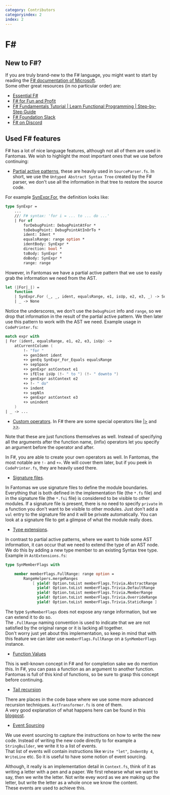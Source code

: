 ```yaml
---
category: Contributors
categoryindex: 2
index: 2
---
```

# F#

## New to F#?

If you are truly brand-new to the F# language, you might want to start by reading the [F# documentation of Microsoft](https://dotnet.microsoft.com/en-us/languages/fsharp).  
Some other great resources (in no particular order) are:

- [Essential F#](https://leanpub.com/essential-fsharp)
- [F# for Fun and Profit](https://fsharpforfunandprofit.com/)
- [F# Fundamentals Tutorial | Learn Functional Programming | Step-by-Step Guide](https://www.youtube.com/watch?v=SvOInBxPL30)
- [F# Foundation Slack](https://fsharp.org/guides/slack/)
- [F# on Discord](https://discord.com/invite/R6n7c54)

## Used F# features

F# has a lot of nice language features, although not all of them are used in Fantomas.
We wish to highlight the most important ones that we use before continuing:

- [Partial active patterns](https://docs.microsoft.com/en-us/dotnet/fsharp/language-reference/active-patterns#partial-active-patterns), these are heavily used in `SourceParser.fs`.
  In short, we use the `Untyped Abstract Syntax Tree` created by the F# parser, we don't use all the information in that tree to restore the source code.

For example [SynExpr.For](https://fsprojects.github.io/fantomas/reference/fsharp-compiler-syntax-synexpr.html#For), the definition looks like:

```fsharp
type SynExpr =
    ...
    /// F# syntax: 'for i = ... to ... do ...'
    | For of
        forDebugPoint: DebugPointAtFor *
        toDebugPoint: DebugPointAtInOrTo *
        ident: Ident *
        equalsRange: range option *
        identBody: SynExpr *
        direction: bool *
        toBody: SynExpr *
        doBody: SynExpr *
        range: range
```

  However, in Fantomas we have a partial active pattern that we use to easily grab the information we need from the AST.
```fsharp
let (|For|_|) =
    function
    | SynExpr.For (_, _, ident, equalsRange, e1, isUp, e2, e3, _) -> Some(ident, equalsRange, e1, e2, e3, isUp)
    | _ -> None  
```

Notice the underscores, we don't use the `DebugPoint` info and `range`, so we drop that information in the result of the partial active pattern.
We then later use this pattern to work with the AST we need.
Example usage in `CodePrinter.fs`:

```fsharp
match expr with
| For (ident, equalsRange, e1, e2, e3, isUp) ->
    atCurrentColumn (
        !- "for "
        +> genIdent ident
        +> genEq SynExpr_For_Equals equalsRange
        +> sepSpace
        +> genExpr astContext e1
        +> ifElse isUp (!- " to ") (!- " downto ")
        +> genExpr astContext e2
        +> !- " do"
        +> indent
        +> sepNln
        +> genExpr astContext e3
        +> unindent
    )
| _ -> ...
```

- [Custom operators](https://docs.microsoft.com/en-us/dotnet/fsharp/language-reference/operator-overloading#creating-new-operators). In F# there are some special operators like [|>](https://fsharp.github.io/fsharp-core-docs/reference/fsharp-core-operators.html#(|%3E)) and [>>](https://fsharp.github.io/fsharp-core-docs/reference/fsharp-core-operators.html#(%3E%3E)).  

Note that these are just functions themselves as well. Instead of specifying all the arguments after the function name, (infix) operators let you specify an argument before the operator and after. 

In F#, you are able to create your own operators as well. In Fantomas, the most notable are `!-` and `+>`. We will cover them later, but if you peek in `CodePrinter.fs`, they are heavily used there.

- [Signature files](https://docs.microsoft.com/en-us/dotnet/fsharp/language-reference/signature-files).

In Fantomas we use signature files to define the module boundaries. Everything that is both defined in the implementation file (the `*.fs` file) and in the signature file (the `*.fsi` file) is considered to be visible to other modules.
If a signature file is present, there is no need to specify `private` in a function you don't want to be visible to other modules. Just don't add a `val` entry to the signature file and it will be private automatically.
You can look at a signature file to get a glimpse of what the module really does.

- [Type extensions](https://docs.microsoft.com/en-us/dotnet/fsharp/language-reference/type-extensions).

In contrast to partial active patterns, where we want to hide some AST information, it can occur that we need to extend the type of an AST node.
We do this by adding a new type member to an existing Syntax tree type.
Example in `AstExtensions.fs`:

```fsharp
type SynMemberFlags with

    member memberFlags.FullRange: range option =
        RangeHelpers.mergeRanges
            [ yield! Option.toList memberFlags.Trivia.AbstractRange
              yield! Option.toList memberFlags.Trivia.DefaultRange
              yield! Option.toList memberFlags.Trivia.MemberRange
              yield! Option.toList memberFlags.Trivia.OverrideRange
              yield! Option.toList memberFlags.Trivia.StaticRange ]
```

The type `SynMemberFlags` does not expose any range information, but we can extend it to do so.  
The `.FullRange` naming convention is used to indicate that we are not satisfied by the original range or it is lacking all together.  
Don't worry just yet about this implementation, so keep in mind that with this feature we can later use `memberFlags.FullRange` on a `SynMemberFlags` instance.

- [Function Values](https://docs.microsoft.com/en-us/dotnet/fsharp/language-reference/functions/#function-values)

This is well-known concept in F# and for completion sake we do mention this. In F#, you can pass a function as an argument to another function.
Fantomas is full of this kind of functions, so be sure to grasp this concept before continuing.

- [Tail recursion](https://docs.microsoft.com/en-us/dotnet/fsharp/language-reference/functions/recursive-functions-the-rec-keyword#tail-recursion)

There are places in the code base where we use some more advanced recursion techniques. `AstTransformer.fs` is one of them.  
A very good explanation of what happens here can be found in this [blogpost](https://www.gresearch.co.uk/blog/article/advanced-recursion-techniques-in-f/).

- [Event Sourcing](https://medium.com/@dzoukr/event-sourcing-step-by-step-in-f-be808aa0ca18)

We use event sourcing to capture the instructions on how to write the new code. Instead of writing the new code directly to for example a `StringBuilder`, we write it to a list of events.  
That list of events will contain instructions like `Write "let"`, `IndentBy 4`, `WriteLine` etc. So it is useful to have some notion of event sourcing.

Although, it really is an implementation detail in `Context.fs`, think of it as writing a letter with a pen and a paper.
We first rehearse what we want to say, then we write the letter. Not write evey word as we are making up the letter, but write the letter as a whole once we know the content.  
These events are used to achieve this.

<fantomas-nav previous="./index.html" next="./Getting%20Started.html"></fantomas-nav>
